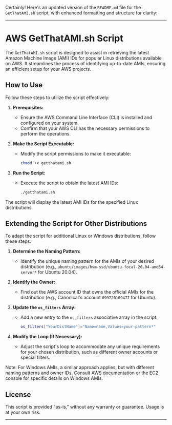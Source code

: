 Certainly! Here's an updated version of the `README.md` file for the `GetThatAMI.sh` script, with enhanced formatting and structure for clarity:

---

# AWS GetThatAMI.sh Script

The `GetThatAMI.sh` script is designed to assist in retrieving the latest Amazon Machine Image (AMI) IDs for popular Linux distributions available on AWS. It streamlines the process of identifying up-to-date AMIs, ensuring an efficient setup for your AWS projects.

## How to Use

Follow these steps to utilize the script effectively:

1. **Prerequisites:**
   - Ensure the AWS Command Line Interface (CLI) is installed and configured on your system.
   - Confirm that your AWS CLI has the necessary permissions to perform the operations.

2. **Make the Script Executable:**
   - Modify the script permissions to make it executable:
     ```bash
     chmod +x getthatami.sh
     ```

3. **Run the Script:**
   - Execute the script to obtain the latest AMI IDs:
     ```bash
     ./getthatami.sh
     ```

The script will display the latest AMI IDs for the specified Linux distributions.

## Extending the Script for Other Distributions

To adapt the script for additional Linux or Windows distributions, follow these steps:

1. **Determine the Naming Pattern:**
   - Identify the unique naming pattern for the AMIs of your desired distribution (e.g., `ubuntu/images/hvm-ssd/ubuntu-focal-20.04-amd64-server*` for Ubuntu 20.04).

2. **Identify the Owner:**
   - Find out the AWS account ID that owns the official AMIs for the distribution (e.g., Canonical's account `099720109477` for Ubuntu).

3. **Update the `os_filters` Array:**
   - Add a new entry to the `os_filters` associative array in the script:
     ```bash
     os_filters["YourDistName"]="Name=name,Values=your-pattern*"
     ```

4. **Modify the Loop (If Necessary):**
   - Adjust the script's loop to accommodate any unique requirements for your chosen distribution, such as different owner accounts or special filters.

Note: For Windows AMIs, a similar approach applies, but with different naming patterns and owner IDs. Consult AWS documentation or the EC2 console for specific details on Windows AMIs.

## License

This script is provided "as-is," without any warranty or guarantee. Usage is at your own risk.

---
